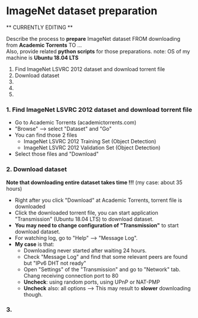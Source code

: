 # ImageNet dataset preparation

** CURRENTLY EDITING **

Describe the process to **prepare** ImageNet dataset FROM downloading from **Academic Torrents** TO ...  
Also, provide related **python scripts** for those preparations.  note: OS of my machine is **Ubuntu 18.04 LTS**

1. Find ImageNet LSVRC 2012 dataset and download torrent file
2. Download dataset
3. 
4.
5.


### 1. Find ImageNet LSVRC 2012 dataset and download torrent file
* Go to Academic Torrents (academictorrents.com)
* "Browse" --> select "Dataset" and "Go"
* You can find those 2 files
  - ImageNet LSVRC 2012 Training Set (Object Detection)
  - ImageNet LSVRC 2012 Validation Set (Object Detection)
* Select those files and "Download"


### 2. Download dataset
**Note that downloading entire dataset takes time !!!**  (my case: about 35 hours)
* Right after you click "Download" at Academic Torrents, torrent file is downloaded
* Click the downloaded torrent file, you can start application "Transmission" (Ubuntu 18.04 LTS) to download dataset.
* **You may need to change configuration of "Transmission"** to start download dataset.
* For watching log, go to "Help" --> "Message Log".
* **My case** is that:
  - Downloading never started after waiting 24 hours.
  - Check "Message Log" and find that some relevant peers are found but "IPv6 DHT not ready"
  - Open "Settings" of the "Transmission" and go to "Network" tab.  Chang receiving connection port to 80
  - **Uncheck**: using random ports, using UPnP or NAT-PMP
  - **Uncheck** also:  all options
    -->  This may result to **slower** downloading though.
  
### 3. 
